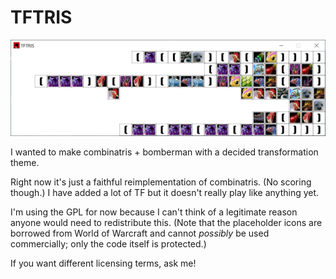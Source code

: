 # TFTRIS

![screenshot of the game](screencap.png)

I wanted to make combinatris + bomberman with a decided transformation theme.

Right now it's just a faithful reimplementation of combinatris. (No scoring though.) I have added a lot of
TF but it doesn't really play like anything yet.

I'm using the GPL for now because I can't think of a legitimate reason anyone would need to redistribute this. (Note that the placeholder icons are borrowed from World of Warcraft and cannot _possibly_ be used commercially; only the code itself is protected.) 

If you want different licensing terms, ask me!